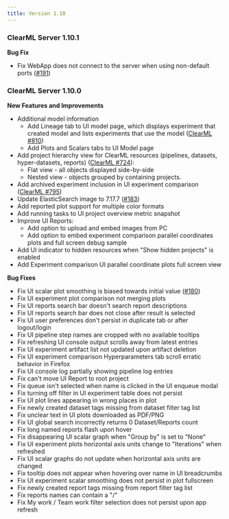 ```yaml
---
title: Version 1.10
---
```


### ClearML Server 1.10.1

**Bug Fix**
* Fix WebApp does not connect to the server when using non-default ports ([#191](https://github.com/clearml/clearml-server/issues/191))

### ClearML Server 1.10.0

**New Features and Improvements**
* Additional model information
  * Add Lineage tab to UI model page, which displays experiment that created model and lists experiments that use the model ([ClearML #810](https://github.com/clearml/clearml/issues/810))
  * Add Plots and Scalars tabs to UI Model page
* Add project hierarchy view for ClearML resources (pipelines, datasets, hyper-datasets, reports) ([ClearML #724](https://github.com/clearml/clearml/issues/724)):
  * Flat view - all objects displayed side-by-side
  * Nested view - objects grouped by containing projects. 
* Add archived experiment inclusion in UI experiment comparison ([ClearML #795](https://github.com/clearml/clearml/issues/795))
* Update ElasticSearch image to 7.17.7 ([#183](https://github.com/clearml/clearml-server/issues/183))
* Add reported plot support for multiple color formats
* Add running tasks to UI project overview metric snapshot
* Improve UI Reports:
  * Add option to upload and embed images from PC
  * Add option to embed experiment comparison parallel coordinates plots and full screen debug sample
* Add UI indicator to hidden resources when "Show hidden projects" is enabled
* Add Experiment comparison UI parallel coordinate plots full screen view

**Bug Fixes**
* Fix UI scalar plot smoothing is biased towards initial value ([#180](https://github.com/clearml/clearml-server/issues/180))
* Fix UI experiment plot comparison not merging plots
* Fix UI reports search bar doesn't search report descriptions
* Fix UI reports search bar does not close after result is selected
* Fix UI user preferences don't persist in duplicate tab or after logout/login 
* Fix UI pipeline step names are cropped with no available tooltips
* Fix refreshing UI console output scrolls away from latest entries
* Fix UI experiment artifact list not updated upon artifact deletion
* Fix UI experiment comparison Hyperparameters tab scroll erratic behavior in Firefox
* Fix UI console log partially showing pipeline log entries
* Fix can't move UI Report to root project
* Fix queue isn't selected when name is clicked in the UI enqueue modal
* Fix turning off filter in UI experiment table does not persist
* Fix UI plot lines appearing in wrong places in plot
* Fix newly created dataset tags missing from dataset filter tag list
* Fix unclear text in UI plots downloaded as PDF/PNG
* Fix UI global search incorrectly returns 0 Dataset/Reports count  
* Fix long named reports flash upon hover
* Fix disappearing UI scalar graph when "Group by" is set to "None"
* Fix UI experiment plots horizontal axis units change to "Iterations" when refreshed
* Fix UI scalar graphs do not update when horizontal axis units are changed
* Fix tooltip does not appear when hovering over name in UI breadcrumbs
* Fix UI experiment scalar smoothing does not persist in plot fullscreen
* Fix newly created report tags missing from report filter tag list
* Fix reports names can contain a "/"
* Fix My work / Team work filter selection does not persist upon app refresh 

